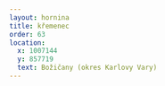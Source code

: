 ```yaml
---
layout: hornina
title: křemenec
order: 63
location:
  x: 1007144
  y: 857719
  text: Božičany (okres Karlovy Vary)
---
```


